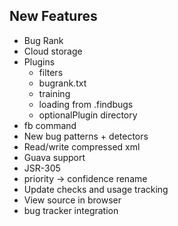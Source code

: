 ## New Features ##

  * Bug Rank
  * Cloud storage
  * Plugins
    * filters
    * bugrank.txt
    * training
    * loading from .findbugs
    * optionalPlugin directory
  * fb command
  * New bug patterns + detectors
  * Read/write compressed xml
  * Guava support
  * JSR-305
  * priority -> confidence rename
  * Update checks and usage tracking
  * View source in browser
  * bug tracker integration